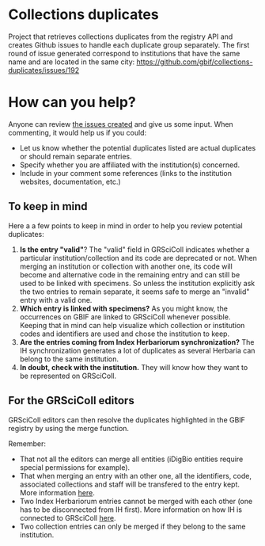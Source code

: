 # Collections duplicates

Project that retrieves collections duplicates from the registry API and creates Github issues to handle each duplicate group separately.
The first round of issue generated correspond to institutions that have the same name and are located in the same city: https://github.com/gbif/collections-duplicates/issues/192

# How can you help?

Anyone can review [the issues created](https://github.com/gbif/collections-duplicates/issues) and give us some input.
When commenting, it would help us if you could:
* Let us know whether the potential duplicates listed are actual duplicates or should remain separate entries.
* Specify whether you are affiliated with the institution(s) concerned.
* Include in your comment some references (links to the institution websites, documentation, etc.)

## To keep in mind

Here a a few points to keep in mind in order to help you review potential duplicates:
1. **Is the entry "valid"**? The "valid" field in GRSciColl indicates whether a particular institution/collection and its code are deprecated or not. When merging an institution or collection with another one, its code will become and alternative code in the remaining entry and can still be used to be linked with specimens. So unless the institution explicitly ask the two entries to remain separate, it seems safe to merge an "invalid" entry with a valid one.
2. **Which entry is linked with specimens?** As you might know, the occurrences on GBIF are linked to GRSciColl whenever possible. Keeping that in mind can help visualize which collection or institution codes and identifiers are used and chose the institution to keep.
3. **Are the entries coming from Index Herbariorum synchronization?** The IH synchronization generates a lot of duplicates as several Herbaria can belong to the same institution.
4. **In doubt, check with the institution.** They will know how they want to be represented on GRSciColl.


## For the GRSciColl editors

GRSciColl editors can then resolve the duplicates highlighted in the GBIF registry by using the merge function.

Remember:
* That not all the editors can merge all entities (iDigBio entities require special permissions for example).
* That when merging an entry with an other one, all the identifiers, code, associated collections and staff will be transfered to the entry kept. More information [here](https://github.com/gbif/registry/issues/255).
* Two Index Herbariorum entries cannot be merged with each other (one has to be disconnected from IH first). More information on how IH is connected to GRSciColl [here](https://github.com/gbif/registry/issues/167).
* Two collection entries can only be merged if they belong to the same institution.
